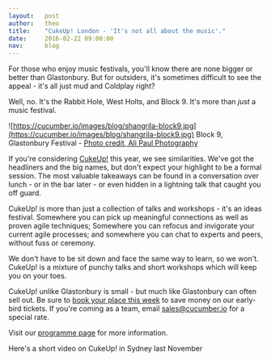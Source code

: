 ```yaml
---
layout:   post
author:   theo
title:    "CukeUp! London - 'It's not all about the music'."
date:     2016-02-22 09:00:00
nav:      blog
---
```


For those who enjoy music festivals, you'll know there are none bigger or better than Glastonbury. But for outsiders, it's sometimes difficult to see the appeal - it's all just mud and Coldplay right?

Well, no. It's the Rabbit Hole, West Holts, and Block 9. It's more than *just* a music festival. 


![https://cucumber.io/images/blog/shangrila-block9.jpg](https://cucumber.io/images/blog/shangrila-block9.jpg)
 Block 9, Glastonbury Festival - [Photo credit, Ali Paul Photography](http://alipaul.com/)


If you're considering [CukeUp!](https://skillsmatter.com/conferences/7606-cukeup-2016#program) this year, we see similarities. We've got the headliners and the big names, but don't expect your highlight to be a formal session. The most valuable takeaways can be found in a conversation over lunch - or in the bar later - or even hidden in a lightning talk that caught you off guard. 

CukeUp! is more than just a collection of talks and workshops - it's an ideas festival. Somewhere you can pick up meaningful connections as well as proven agile techniques; Somewhere you can refocus and invigorate your current agile processes; and somewhere you can chat to experts and peers, without fuss or ceremony. 

We don't have to be sit down and face the same way to learn, so we won't. CukeUp! is a mixture of punchy talks and short workshops which will keep you on your toes.

CukeUp! unlike Glastonbury is small - but much like Glastonbury can often sell out. Be sure to [book your place this week](https://skillsmatter.com/conferences/7606-cukeup-2016#program) to save money on our early-bird tickets. If you're coming as a team, email [sales@cucumber.io](mailto:sales@cucumber.io) for a special rate.

Visit our [programme page](https://skillsmatter.com/conferences/7606-cukeup-2016#program) for more information.

Here's a short video on CukeUp! in Sydney last November

<script charset="ISO-8859-1" src="//fast.wistia.com/assets/external/E-v1.js" async></script><div class="wistia_responsive_padding" style="padding:56.25% 0 28px 0;position:relative;"><div class="wistia_responsive_wrapper" style="height:100%;left:0;position:absolute;top:0;width:100%;"><div class="wistia_embed wistia_async_jw69vh3djb videoFoam=true" style="height:100%;width:100%">&nbsp;</div></div></div>
